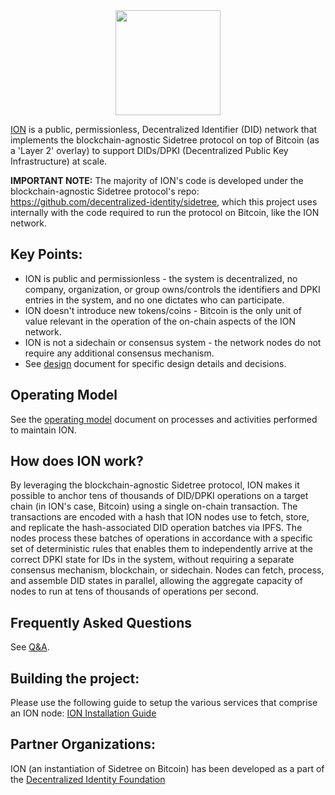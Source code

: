 
<img src="images/logo.png" style="display: block; height: 12em; margin: 0 auto;"/>

[ION](https://identity.foundation/ion/) is a public, permissionless, Decentralized Identifier (DID) network that implements the blockchain-agnostic Sidetree protocol on top of Bitcoin (as a 'Layer 2' overlay) to support DIDs/DPKI (Decentralized Public Key Infrastructure) at scale.

**IMPORTANT NOTE:** The majority of ION's code is developed under the blockchain-agnostic Sidetree protocol's repo: https://github.com/decentralized-identity/sidetree, which this project uses internally with the code required to run the protocol on Bitcoin, like the ION network.

## Key Points:

- ION is public and permissionless - the system is decentralized, no company, organization, or group owns/controls the identifiers and DPKI entries in the system, and no one dictates who can participate.
- ION doesn't introduce new tokens/coins - Bitcoin is the only unit of value relevant in the operation of the on-chain aspects of the ION network.
- ION is not a sidechain or consensus system - the network nodes do not require any additional consensus mechanism.
- See [design](docs/design.md) document for specific design details and decisions.

## Operating Model

See the [operating model](docs/operating-model.md) document on processes and activities performed to maintain ION.

## How does ION work?

By leveraging the blockchain-agnostic Sidetree protocol, ION makes it possible to anchor tens of thousands of DID/DPKI operations on a target chain (in ION's case, Bitcoin) using a single on-chain transaction. The transactions are encoded with a hash that ION nodes use to fetch, store, and replicate the hash-associated DID operation batches via IPFS. The nodes process these batches of operations in accordance with a specific set of deterministic rules that enables them to independently arrive at the correct DPKI state for IDs in the system, without requiring a separate consensus mechanism, blockchain, or sidechain. Nodes can fetch, process, and assemble DID states in parallel, allowing the aggregate capacity of nodes to run at tens of thousands of operations per second.

## Frequently Asked Questions

See [Q&A](docs/Q-and-A.md).

## Building the project:

Please use the following guide to setup the various services that comprise an ION node: [ION Installation Guide](https://github.com/decentralized-identity/ion/blob/master/install-guide.md)

## Partner Organizations:

ION (an instantiation of Sidetree on Bitcoin) has been developed as a part of the [Decentralized Identity Foundation](https://identity.foundation/)
